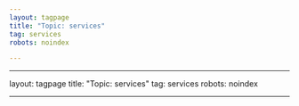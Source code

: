 ```yaml
---
layout: tagpage
title: "Topic: services"
tag: services
robots: noindex

---
```

---
layout: tagpage
title: "Topic: services"
tag: services
robots: noindex

---

